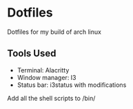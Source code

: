 # Dotfiles
Dotfiles for my build of arch linux

## Tools Used
- Terminal: Alacritty
- Window manager: I3
- Status bar: i3status with modifications


Add all the shell scripts to /bin/